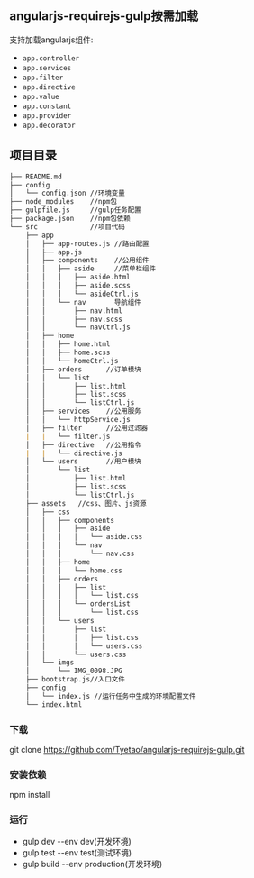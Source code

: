 ## angularjs-requirejs-gulp按需加载
支持加载angularjs组件:
* `app.controller`
* `app.services`
* `app.filter`
* `app.directive`
* `app.value`
* `app.constant`
* `app.provider`
* `app.decorator`
##  项目目录

```markdown
├── README.md
├── config
│   └── config.json //环境变量
├── node_modules    //npm包
├── gulpfile.js     //gulp任务配置
├── package.json    //npm包依赖
└── src             //项目代码
    ├── app
    │   ├── app-routes.js //路由配置
    │   ├── app.js
    │   ├── components    //公用组件
    │   │   ├── aside     //菜单栏组件  
    │   │   │   ├── aside.html
    │   │   │   ├── aside.scss
    │   │   │   └── asideCtrl.js
    │   │   └── nav       导航组件  
    │   │       ├── nav.html
    │   │       ├── nav.scss
    │   │       └── navCtrl.js
    │   ├── home
    │   │   ├── home.html
    │   │   ├── home.scss
    │   │   └── homeCtrl.js
    │   ├── orders      //订单模块
    │   │   └── list
    │   │       ├── list.html
    │   │       ├── list.scss
    │   │       └── listCtrl.js
    │   ├── services    //公用服务
    │   │   └── httpService.js
    │   ├── filter      //公用过滤器
    |   |   └── filter.js
    │   ├── directive   //公用指令
    |   |   └── directive.js
    │   └── users       //用户模块
    │       └── list
    │           ├── list.html
    │           ├── list.scss
    │           └── listCtrl.js
    ├── assets   //css、图片、js资源
    │   ├── css
    │   │   ├── components
    │   │   │   ├── aside
    │   │   │   │   └── aside.css
    │   │   │   └── nav
    │   │   │       └── nav.css
    │   │   ├── home
    │   │   │   └── home.css
    │   │   ├── orders
    │   │   │   ├── list
    │   │   │   │   └── list.css
    │   │   │   └── ordersList
    │   │   │       └── list.css
    │   │   └── users
    │   │       ├── list
    │   │       │   ├── list.css
    │   │       │   └── users.css
    │   │       └── users.css
    │   └── imgs
    │       └── IMG_0098.JPG
    ├── bootstrap.js//入口文件
    ├── config
    │   └── index.js //运行任务中生成的环境配置文件
    └── index.html
```
 
### 下载

git clone https://github.com/Tyetao/angularjs-requirejs-gulp.git

### 安装依赖

npm install

### 运行

* gulp dev --env dev(开发环境) 
* gulp test --env test(测试环境) 
* gulp build --env production(开发环境) 